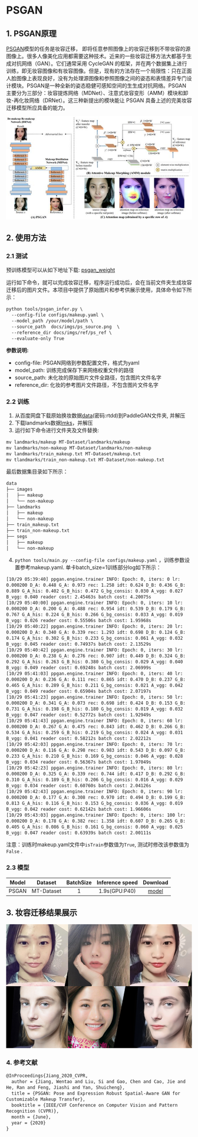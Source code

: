 # PSGAN

## 1. PSGAN原理

[PSGAN](https://arxiv.org/abs/1909.06956)模型的任务是妆容迁移， 即将任意参照图像上的妆容迁移到不带妆容的源图像上。很多人像美化应用都需要这种技术。近来的一些妆容迁移方法大都基于生成对抗网络（GAN）。它们通常采用 CycleGAN 的框架，并在两个数据集上进行训练，即无妆容图像和有妆容图像。但是，现有的方法存在一个局限性：只在正面人脸图像上表现良好，没有为处理源图像和参照图像之间的姿态和表情差异专门设计模块。PSGAN是一种全新的姿态稳健可感知空间的生生成对抗网络。PSGAN 主要分为三部分：妆容提炼网络（MDNet）、注意式妆容变形（AMM）模块和卸妆-再化妆网络（DRNet）。这三种新提出的模块能让 PSGAN 具备上述的完美妆容迁移模型所应具备的能力。

<div align="center">
  <img src="../../imgs/psgan_arc.png" width="800"/>
</div>

## 2. 使用方法
### 2.1 测试
预训练模型可以从如下地址下载: [psgan_weight](https://paddlegan.bj.bcebos.com/models/psgan_weight.pkl)

运行如下命令，就可以完成妆容迁移，程序运行成功后，会在当前文件夹生成妆容迁移后的图片文件。本项目中提供了原始图片和参考供展示使用，具体命令如下所示：

```
python tools/psgan_infer.py \  
  --config-file configs/makeup.yaml \
  --model_path /your/model/path \
  --source_path  docs/imgs/ps_source.png  \
  --reference_dir docs/imgs/ref/ps_ref \
  --evaluate-only True
```
**参数说明:**
- config-file: PSGAN网络到参数配置文件，格式为yaml
- model_path: 训练完成保存下来网络权重文件的路径
- source_path: 未化妆的原始图片文件全路径，包含图片文件名字
- reference_dir: 化妆的参考图片文件路径，不包含图片文件名字

### 2.2 训练
1. 从百度网盘下载原始换妆数据[data](https://pan.baidu.com/s/1ZF-DN9PvbBteOSfQodWnyw)(密码:rtdd)到PaddleGAN文件夹, 并解压
2. 下载landmarks数据[lmks](https://paddlegan.bj.bcebos.com/landmarks.tar)，并解压
3. 运行如下命令进行文件夹及文件替换:
```
mv landmarks/makeup MT-Dataset/landmarks/makeup
mv landmarks/non-makeup MT-Dataset/landmarks/non-makeup
mv landmarks/train_makeup.txt MT-Dataset/makeup.txt
mv tlandmarks/train_non-makeup.txt MT-Dataset/non-makeup.txt
```

最后数据集目录如下所示：
```
data
├── images
│   ├── makeup
│   └── non-makeup
├── landmarks
│   ├── makeup
│   └── non-makeup
├── train_makeup.txt
├── train_non-makeup.txt
├── segs
│   ├── makeup
│   └── non-makeup
```

4. `python tools/main.py --config-file configs/makeup.yaml` ，训练参数设置参考makeup.yaml.
单卡batch_size=1训练部分log如下所示：
```
[10/29 05:39:40] ppgan.engine.trainer INFO: Epoch: 0, iters: 0 lr: 0.000200 D_A: 0.448 G_A: 0.973 rec: 1.258 idt: 0.624 D_B: 0.436 G_B: 0.889 G_A_his: 0.402 G_B_his: 0.472 G_bg_consis: 0.030 A_vgg: 0.027 B_vgg: 0.040 reader cost: 2.45463s batch cost: 4.20075s
[10/29 05:40:00] ppgan.engine.trainer INFO: Epoch: 0, iters: 10 lr: 0.000200 D_A: 0.200 G_A: 0.488 rec: 0.954 idt: 0.539 D_B: 0.179 G_B: 0.767 G_A_his: 0.224 G_B_his: 0.266 G_bg_consis: 0.033 A_vgg: 0.019 B_vgg: 0.026 reader cost: 0.55506s batch cost: 1.95968s
[10/29 05:40:22] ppgan.engine.trainer INFO: Epoch: 0, iters: 20 lr: 0.000200 D_A: 0.340 G_A: 0.339 rec: 1.293 idt: 0.698 D_B: 0.124 G_B: 0.174 G_A_his: 0.302 G_B_his: 0.233 G_bg_consis: 0.061 A_vgg: 0.032 B_vgg: 0.045 reader cost: 0.74937s batch cost: 2.13529s
[10/29 05:40:42] ppgan.engine.trainer INFO: Epoch: 0, iters: 30 lr: 0.000200 D_A: 0.238 G_A: 0.276 rec: 0.907 idt: 0.449 D_B: 0.324 G_B: 0.292 G_A_his: 0.263 G_B_his: 0.380 G_bg_consis: 0.029 A_vgg: 0.040 B_vgg: 0.049 reader cost: 0.69248s batch cost: 2.06999s
[10/29 05:41:03] ppgan.engine.trainer INFO: Epoch: 0, iters: 40 lr: 0.000200 D_A: 0.236 G_A: 0.111 rec: 0.865 idt: 0.470 D_B: 0.237 G_B: 0.465 G_A_his: 0.289 G_B_his: 0.211 G_bg_consis: 0.021 A_vgg: 0.042 B_vgg: 0.049 reader cost: 0.65904s batch cost: 2.07197s
[10/29 05:41:23] ppgan.engine.trainer INFO: Epoch: 0, iters: 50 lr: 0.000200 D_A: 0.341 G_A: 0.073 rec: 0.698 idt: 0.424 D_B: 0.153 G_B: 0.731 G_A_his: 0.198 G_B_his: 0.180 G_bg_consis: 0.019 A_vgg: 0.032 B_vgg: 0.047 reader cost: 0.52772s batch cost: 1.92949s
[10/29 05:41:43] ppgan.engine.trainer INFO: Epoch: 0, iters: 60 lr: 0.000200 D_A: 0.267 G_A: 0.475 rec: 0.843 idt: 0.462 D_B: 0.266 G_B: 0.534 G_A_his: 0.259 G_B_his: 0.219 G_bg_consis: 0.024 A_vgg: 0.031 B_vgg: 0.041 reader cost: 0.58212s batch cost: 2.02212s
[10/29 05:42:03] ppgan.engine.trainer INFO: Epoch: 0, iters: 70 lr: 0.000200 D_A: 0.116 G_A: 0.298 rec: 0.983 idt: 0.543 D_B: 0.097 G_B: 0.233 G_A_his: 0.210 G_B_his: 0.169 G_bg_consis: 0.046 A_vgg: 0.028 B_vgg: 0.034 reader cost: 0.56367s batch cost: 1.97049s
[10/29 05:42:23] ppgan.engine.trainer INFO: Epoch: 0, iters: 80 lr: 0.000200 D_A: 0.325 G_A: 0.339 rec: 0.744 idt: 0.417 D_B: 0.292 G_B: 0.310 G_A_his: 0.189 G_B_his: 0.206 G_bg_consis: 0.016 A_vgg: 0.029 B_vgg: 0.034 reader cost: 0.60760s batch cost: 2.04126s
[10/29 05:42:43] ppgan.engine.trainer INFO: Epoch: 0, iters: 90 lr: 0.000200 D_A: 0.177 G_A: 0.308 rec: 0.970 idt: 0.494 D_B: 0.199 G_B: 0.813 G_A_his: 0.116 G_B_his: 0.153 G_bg_consis: 0.036 A_vgg: 0.019 B_vgg: 0.042 reader cost: 0.62142s batch cost: 1.96606s
[10/29 05:43:03] ppgan.engine.trainer INFO: Epoch: 0, iters: 100 lr: 0.000200 D_A: 0.178 G_A: 0.382 rec: 1.358 idt: 0.607 D_B: 0.265 G_B: 0.405 G_A_his: 0.086 G_B_his: 0.161 G_bg_consis: 0.060 A_vgg: 0.025 B_vgg: 0.047 reader cost: 0.63939s batch cost: 2.00111s
```
注意：训练时makeup.yaml文件中`isTrain`参数值为`True`, 测试时修改该参数值为`False` .

### 2.3 模型
Model|Dataset|BatchSize|Inference speed|Download
---|:--:|:--:|:--:|:--:
PSGAN|MT-Dataset| 1 | 1.9s(GPU:P40) | [model](https://paddlegan.bj.bcebos.com/models/psgan_weight.pkl)

## 3. 妆容迁移结果展示

![](../../imgs/makeup_shifter.png)


### 4. 参考文献

```
@InProceedings{Jiang_2020_CVPR,
  author = {Jiang, Wentao and Liu, Si and Gao, Chen and Cao, Jie and He, Ran and Feng, Jiashi and Yan, Shuicheng},
  title = {PSGAN: Pose and Expression Robust Spatial-Aware GAN for Customizable Makeup Transfer},
  booktitle = {IEEE/CVF Conference on Computer Vision and Pattern Recognition (CVPR)},
  month = {June},
  year = {2020}
}
```
